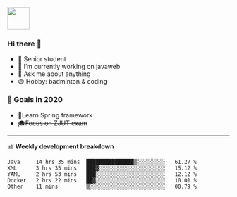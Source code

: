 <img src="https://github.com/egoist/egoist/raw/master/balloon.gif" width="50">

### Hi there 🐏

- 🌱 Senior student
- 🔭 I’m currently working on javaweb
- 💬 Ask me about anything
- 😄 Hobby: badminton & coding

### 🚀 Goals in 2020
+ 🍃Learn Spring framework
+ ~~🎓Focus on ZJUT exam~~
-------

📊 **Weekly development breakdown**
<!--START_SECTION:waka-->
```text
Java     14 hrs 35 mins  ███████████████▒░░░░░░░░░   61.27 % 
XML      3 hrs 35 mins   ███▓░░░░░░░░░░░░░░░░░░░░░   15.12 % 
YAML     2 hrs 53 mins   ███░░░░░░░░░░░░░░░░░░░░░░   12.12 % 
Docker   2 hrs 22 mins   ██▓░░░░░░░░░░░░░░░░░░░░░░   10.01 % 
Other    11 mins         ▒░░░░░░░░░░░░░░░░░░░░░░░░   00.79 % 
```
<!--END_SECTION:waka-->
